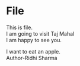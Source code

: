 # File
This is file.
<br> I am going to visit Taj Mahal 
<br> I am happy to see you.

I want to eat an apple.
<br>
Author-Ridhi Sharma
